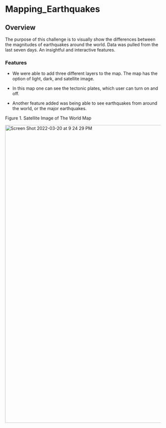 # Mapping_Earthquakes
## Overview
The purpose of this challenge is to visually show the differences between the magnitudes of earthquakes around the world. Data was pulled from the last seven days. An insightful and interactive features. 

### Features

* We were able to add three different layers to the map. The map has the option of light, dark, and satellite image. 

* In this map one can see the tectonic plates, which user can turn on and off.

* Another feature added was being able to see earthquakes from around the world, or the major earthquakes. 

Figure 1. Satellite Image of The World Map 

<img width="961" alt="Screen Shot 2022-03-20 at 9 24 29 PM" src="https://user-images.githubusercontent.com/65638310/159196141-6ae62ff8-f632-4ce5-a5b5-c0ed090cd09a.png">



